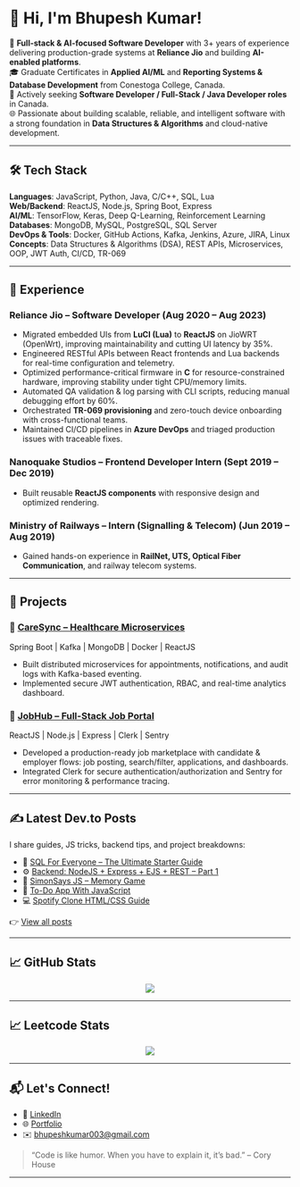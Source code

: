 # 👋 Hi, I'm Bhupesh Kumar!

🚀 **Full-stack & AI-focused Software Developer** with 3+ years of experience delivering production-grade systems at **Reliance Jio** and building **AI-enabled platforms**.  
🎓 Graduate Certificates in **Applied AI/ML** and **Reporting Systems & Database Development** from Conestoga College, Canada.  
💼 Actively seeking **Software Developer / Full-Stack / Java Developer roles** in Canada.  
🌐 Passionate about building scalable, reliable, and intelligent software with a strong foundation in **Data Structures & Algorithms** and cloud-native development.  

---

## 🛠️ Tech Stack

**Languages**: JavaScript, Python, Java, C/C++, SQL, Lua  
**Web/Backend**: ReactJS, Node.js, Spring Boot, Express  
**AI/ML**: TensorFlow, Keras, Deep Q-Learning, Reinforcement Learning  
**Databases**: MongoDB, MySQL, PostgreSQL, SQL Server  
**DevOps & Tools**: Docker, GitHub Actions, Kafka, Jenkins, Azure, JIRA, Linux  
**Concepts**: Data Structures & Algorithms (DSA), REST APIs, Microservices, OOP, JWT Auth, CI/CD, TR-069

---

## 💼 Experience

### **Reliance Jio – Software Developer** (Aug 2020 – Aug 2023)  
- Migrated embedded UIs from **LuCI (Lua)** to **ReactJS** on JioWRT (OpenWrt), improving maintainability and cutting UI latency by 35%.  
- Engineered RESTful APIs between React frontends and Lua backends for real-time configuration and telemetry.  
- Optimized performance-critical firmware in **C** for resource-constrained hardware, improving stability under tight CPU/memory limits.  
- Automated QA validation & log parsing with CLI scripts, reducing manual debugging effort by 60%.  
- Orchestrated **TR-069 provisioning** and zero-touch device onboarding with cross-functional teams.  
- Maintained CI/CD pipelines in **Azure DevOps** and triaged production issues with traceable fixes.
  
### **Nanoquake Studios – Frontend Developer Intern** (Sept 2019 – Dec 2019)  
- Built reusable **ReactJS components** with responsive design and optimized rendering.  

### **Ministry of Railways – Intern (Signalling & Telecom)** (Jun 2019 – Aug 2019)  
- Gained hands-on experience in **RailNet, UTS, Optical Fiber Communication**, and railway telecom systems.  

---

## 🚀 Projects

### 🏥 [CareSync – Healthcare Microservices](#)
Spring Boot | Kafka | MongoDB | Docker | ReactJS  
- Built distributed microservices for appointments, notifications, and audit logs with Kafka-based eventing.  
- Implemented secure JWT authentication, RBAC, and real-time analytics dashboard.

### 💼 [JobHub – Full-Stack Job Portal](#)  
ReactJS | Node.js | Express | Clerk | Sentry  
- Developed a production-ready job marketplace with candidate & employer flows: job posting, search/filter, applications, and dashboards.  
- Integrated Clerk for secure authentication/authorization and Sentry for error monitoring & performance tracing.  

---

## ✍️ Latest Dev.to Posts

I share guides, JS tricks, backend tips, and project breakdowns:
- 📘 [SQL For Everyone – The Ultimate Starter Guide](https://dev.to/_bhupeshk_/sql-for-everyone-the-ultimate-starter-guide-1h3d)
- ⚙️ [Backend: NodeJS + Express + EJS + REST – Part 1](https://dev.to/_bhupeshk_/backend-nodejs-express-ejs-rest-part-1-53o0)
- 🧠 [SimonSays JS – Memory Game](https://dev.to/_bhupeshk_/simonsays-js-a-fun-memory-game-built-with-javascript-1e56)
- 📝 [To-Do App With JavaScript](https://dev.to/_bhupeshk_/build-a-simple-to-do-app-with-javascript-a-step-by-step-guide-kkd)
- 💻 [Spotify Clone HTML/CSS Guide](https://dev.to/_bhupeshk_/spotify-clone-html-css-guide-1e9)

👉 [View all posts](https://dev.to/_bhupeshk_)

---

## 📈 GitHub Stats

<p align="center">
  <img src="https://github-readme-stats.vercel.app/api?username=bhupeshk3014&show_icons=true&theme=default&hide_title=true&count_private=true" />
</p>

---

## 📈 Leetcode Stats

<p align="center">
  <img src="https://leetcard.jacoblin.cool/bhupeshk3014?theme=light&font=source_code_pro&ext=heatmap" />
</p>

---

## 📬 Let's Connect!

- 🔗 [LinkedIn](https://www.linkedin.com/in/bhupeshk3014/)
- 🌐 [Portfolio](https://bhupeshk3014.github.io/portfolio/)
- ✉️ bhupeshkumar003@gmail.com

> “Code is like humor. When you have to explain it, it’s bad.” – Cory House

---
